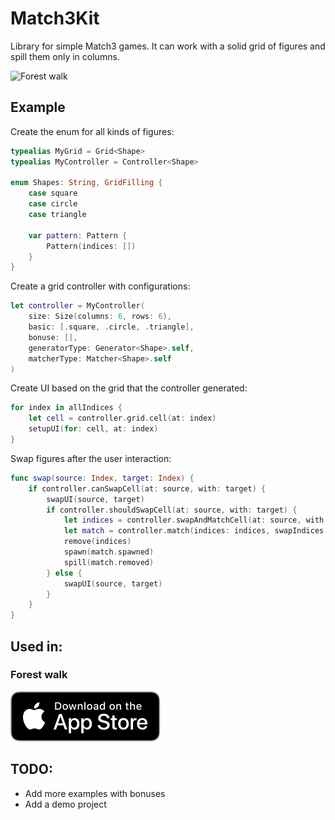 # Match3Kit

Library for simple Match3 games.
It can work with a solid grid of figures and spill them only in columns.

![Forest walk](./Images/forest-walk.gif)

## Example
Create the enum for all kinds of figures:
```Swift
typealias MyGrid = Grid<Shape>
typealias MyController = Controller<Shape>

enum Shapes: String, GridFilling {
    case square
    case circle
    case triangle

    var pattern: Pattern {
        Pattern(indices: [])
    }
}
``` 

Create a grid controller with configurations:
```Swift
let controller = MyController(
    size: Size(columns: 6, rows: 6),
    basic: [.square, .circle, .triangle],
    bonuse: [],
    generatorType: Generator<Shape>.self,
    matcherType: Matcher<Shape>.self
)
```

Create UI based on the grid that the controller generated:
```Swift
for index in allIndices {
    let cell = controller.grid.cell(at: index)
    setupUI(for: cell, at: index)
}
```

Swap figures after the user interaction: 
```Swift
func swap(source: Index, target: Index) {
    if controller.canSwapCell(at: source, with: target) {
        swapUI(source, target)
        if controller.shouldSwapCell(at: source, with: target) {
            let indices = controller.swapAndMatchCell(at: source, with: target)
            let match = controller.match(indices: indices, swapIndices: [source, target], refill: .spill)
            remove(indices)
            spawn(match.spawned)
            spill(match.removed)
        } else {
            swapUI(source, target)
        }
    } 
}
```

## Used in:
### Forest walk
[![Forest walk](./Images/Download_on_the_App_Store_Badge_US-UK_RGB_blk_092917.svg)](https://apps.apple.com/app/apple-store/id1513811419?pt=120889283&ct=match3kit&mt=8 "Forest walk")

## TODO:
- Add more examples with bonuses
- Add a demo project

